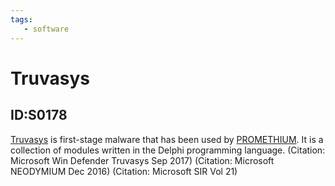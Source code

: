 ```yaml
---
tags:
   - software
---
```

# Truvasys
## ID:S0178
[Truvasys](/mitre/software/S0178) is first-stage malware that has been used by [PROMETHIUM](/mitre/groups/G0056). It is a collection of modules written in the Delphi programming language. (Citation: Microsoft Win Defender Truvasys Sep 2017) (Citation: Microsoft NEODYMIUM Dec 2016) (Citation: Microsoft SIR Vol 21)

